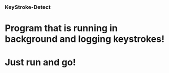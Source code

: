### KeyStroke-Detect

# Program that is running in background and logging keystrokes!

# Just run and go!
